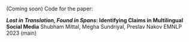 (Coming soon) Code for the paper:

**_Lost in Translation, Found in Spans_: Identifying Claims in Multilingual Social Media**
Shubham Mittal, Megha Sundriyal, Preslav Nakov
EMNLP 2023 (main)
